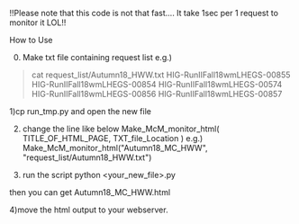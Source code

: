 !!Please note that this code is not that fast.... It take 1sec per 1 request to monitor it LOL!!

How to Use

0) Make txt file containing request list 
e.g.)
> cat request_list/Autumn18_HWW.txt
HIG-RunIIFall18wmLHEGS-00855
HIG-RunIIFall18wmLHEGS-00854
HIG-RunIIFall18wmLHEGS-00574
HIG-RunIIFall18wmLHEGS-00856
HIG-RunIIFall18wmLHEGS-00857

1)cp run_tmp.py and open the new file



2) change the line like below
Make_McM_monitor_html( TITLE_OF_HTML_PAGE, TXT_file_Location  )
e.g.)
Make_McM_monitor_html("Autumn18_MC_HWW", "request_list/Autumn18_HWW.txt")

3) run the script
python <your_new_file>.py

then you can get Autumn18_MC_HWW.html

4)move the html output to your webserver.





